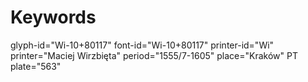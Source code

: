 # Keywords
glyph-id="Wi-10+80117"
font-id="Wi-10+80117"
printer-id="Wi"
printer="Maciej Wirzbięta"
period="1555/7-1605"
place="Kraków"
PT plate="563"
